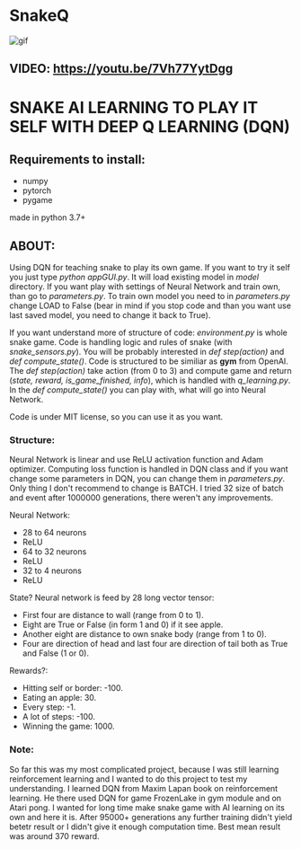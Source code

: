# SnakeQ

![gif](https://user-images.githubusercontent.com/57571014/95682411-5b2ca180-0be5-11eb-926f-ed95a5b26f85.gif)

## VIDEO: https://youtu.be/7Vh77YytDgg

# SNAKE AI LEARNING TO PLAY IT SELF WITH DEEP Q LEARNING (DQN)

## Requirements to install:
- numpy
- pytorch
- pygame

made in python 3.7+

## ABOUT:
Using DQN for teaching snake to play its own game. If you want to try it self you just type *python appGUI.py*. It will load existing model in *model* directory. If you want play with settings of Neural Network and train own, than go to *parameters.py*. To train own model you need to in *parameters.py* change LOAD to False (bear in mind if you stop code and than you want use last saved model, you need to change it back to True).

If you want understand more of structure of code: *environment.py* is whole snake game. Code is handling logic and rules of snake (with *snake_sensors.py*). You will be probably interested in *def step(action)* and *def compute_state()*. Code is structured to be similiar as **gym** from OpenAI. The *def step(action)* take action (from 0 to 3) and compute game and return (*state, reward, is_game_finished, info*), which is handled with *q_learning.py*. In the *def compute_state()* you can play with, what will go into Neural Network.

Code is under MIT license, so you can use it as you want.

### Structure:
Neural Network is linear and use ReLU activation function and Adam optimizer. Computing loss function is handled in DQN class and if you want change some parameters in DQN, you can change them in *parameters.py*. Only thing I don't recommend to change is BATCH. I tried 32 size of batch and event after 1000000 generations, there weren't any improvements.

Neural Network:
- 28 to 64 neurons
- ReLU
- 64 to 32 neurons
- ReLU
- 32 to 4 neurons
- ReLU

State? Neural network is feed by 28 long vector tensor: 
- First four are distance to wall (range from 0 to 1). 
- Eight are True or False (in form 1 and 0) if it see apple. 
- Another eight are distance to own snake body (range from 1 to 0). 
- Four are direction of head and last four are direction of tail both as True and False (1 or 0).

Rewards?: 
- Hitting self or border: -100. 
- Eating an apple: 30. 
- Every step: -1. 
- A lot of steps: -100. 
- Winning the game: 1000.

### Note:
So far this was my most complicated project, because I was still learning reinforcement learning and I wanted to do this project to test my understanding. I learned DQN from Maxim Lapan book on reinforcement learning. He there used DQN for game FrozenLake in gym module and on Atari pong. I wanted for long time make snake game with AI learning on its own and here it is. After 95000+ generations any further training didn't yield betetr result or I didn't give it enough computation time. Best mean result was around 370 reward.
